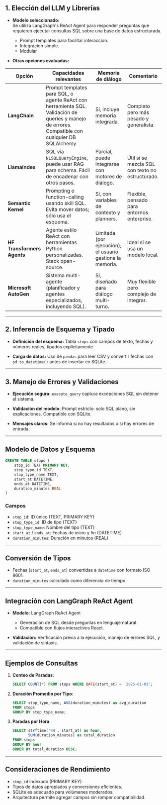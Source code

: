 ## 1. Elección del LLM y Librerías

- **Modelo seleccionado:**  
  Se utiliza LangGraph's ReAct Agent para responder preguntas que requieren ejecutar consultas SQL sobre una base de datos estructurada.

    - Prompt templates para facilitar interaccion.
    - Integracion simple.
    - Modular

- **Otras opciones evaluadas:**

| Opción | Capacidades relevantes | Memoria de diálogo | Comentario |
|--------|------------------------|---------------------|------------|
| **LangChain** | Prompt templates para SQL, o agente ReAct con herramienta SQL. Validación de queries y manejo de errores. Compatible con cualquier DB SQLAlchemy. | Sí, incluye memoria integrada. | Completo pero más pesado y generalista. |
| **LlamaIndex** | SQL vía `NLSQLQueryEngine`, puede usar RAG para schema. Fácil de encadenar con otros pasos. | Parcial, puede integrarse con motores de diálogo. | Útil si se mezcla SQL con texto no estructurado. |
| **Semantic Kernel** | Prompting o function-calling usando skill SQL. Evita mover datos; sólo usa el esquema. | Sí, con variables de contexto y planners. | Flexible, pensado para entornos enterprise. |
| **HF Transformers Agents** | Agente estilo ReAct con herramientas Python personalizadas. Stack open-source. | Limitada (por ejecución); el usuario gestiona la memoria. | Ideal si se usa un modelo local. |
| **Microsoft AutoGen** | Sistema multi-agente (planificador y agentes especializados, incluyendo SQL). | Sí, diseñado para diálogo multi-turno. | Muy flexible pero complejo de integrar. |

---

## 2. Inferencia de Esquema y Tipado

- **Definición del esquema:**
  Tabla `stops` con campos de texto, fechas y números reales, tipados explícitamente.

- **Carga de datos:**
  Uso de `pandas` para leer CSV y convertir fechas con `pd.to_datetime()` antes de insertar en SQLite.

---

## 3. Manejo de Errores y Validaciones

- **Ejecución segura:**
  `execute_query` captura excepciones SQL sin detener el sistema.

- **Validación del modelo:**
  Prompt estricto: solo SQL plano, sin explicaciones. Compatible con SQLite.

- **Mensajes claros:**
  Se informa si no hay resultados o si hay errores de entrada.

---

## Modelo de Datos y Esquema

```sql
CREATE TABLE stops (
    stop_id TEXT PRIMARY KEY,
    stop_type_id TEXT,
    stop_type_name TEXT,
    start_at DATETIME,
    ends_at DATETIME,
    duration_minutes REAL
)
```

### Campos

- `stop_id`: ID único (TEXT, PRIMARY KEY)
- `stop_type_id`: ID de tipo (TEXT)
- `stop_type_name`: Nombre del tipo (TEXT)
- `start_at` / `ends_at`: Fechas de inicio y fin (DATETIME)
- `duration_minutes`: Duración en minutos (REAL)

---

## Conversión de Tipos

- Fechas (`start_at`, `ends_at`) convertidas a `datetime` con formato ISO 8601.
- `duration_minutes` calculado como diferencia de tiempo.

---

## Integración con LangGraph ReAct Agent

- **Modelo:** LangGraph ReAct Agent
  - Generación de SQL desde preguntas en lenguaje natural.
  - Compatible con flujos interactivos React.


- **Validación:**
  Verificación previa a la ejecución, manejo de errores SQL, y validación de sintaxis.

---

## Ejemplos de Consultas

1. **Conteo de Paradas**:
   ```sql
   SELECT COUNT(*) FROM stops WHERE DATE(start_at) = '2025-01-01';
   ```

2. **Duración Promedio por Tipo**:
   ```sql
   SELECT stop_type_name, AVG(duration_minutes) as avg_duration
   FROM stops
   GROUP BY stop_type_name;
   ```

3. **Paradas por Hora**:
   ```sql
   SELECT strftime('%H', start_at) as hour,
          SUM(duration_minutes) as total_duration
   FROM stops
   GROUP BY hour
   ORDER BY total_duration DESC;
   ```

---

## Consideraciones de Rendimiento

- `stop_id` indexado (PRIMARY KEY).
- Tipos de datos apropiados y conversiones eficientes.
- SQLite es adecuado para volúmenes moderados.
- Arquitectura permite agregar campos sin romper compatibilidad.

